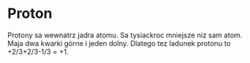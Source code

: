 # Proton

Protony sa wewnatrz jadra atomu. Sa tysiackroc mniejsze niz sam atom. Maja dwa
kwarki górne i jeden dolny. Dlatego tez ladunek protonu to +2/3+2/3-1/3 = +1.
